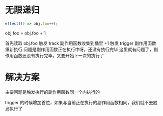 # 无限递归

```ts
effect(() => obj.foo++);
```

obj.foo = obj.foo + 1

首先读取 obj.foo
触发 track 副作用函数收集到桶里
+1
触发 trigger 副作用函数重新执行
问题是副作用函数正在执行中呀，还没有执行完毕
这里就有问题了，副作用函数还没有执行完毕，又要开始下一次的执行了

# 解决方案

主要问题是触发执行的副作用函数同一个内执行的

trigger 的时候增加首位，如果与当前正在执行的副作用函数相同，我们就不去触发执行了
